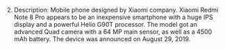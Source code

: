 2. Description: Mobile phone designed by Xiaomi company. Xiaomi Redmi Note 8 Pro appears to be an inexpensive smartphone with a huge IPS display and a powerful Helio G90T processor. The model got an advanced Quad camera with a 64 MP main sensor, as well as a 4500 mAh battery. The device was announced on August 29, 2019.